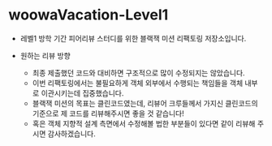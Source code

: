 # woowaVacation-Level1

- 레벨1 방학 기간 피어리뷰 스터디를 위한 블랙잭 미션 리팩토링 저장소입니다.

- 원하는 리뷰 방향
  - 최종 제출했던 코드와 대비하면 구조적으로 많이 수정되지는 않았습니다.
  - 이번 리팩토링에서는 불필요하게 객체 외부에서 수행되는 책임들을 객체 내부로 이관시키는데 집중했습니다.
  - 블랙잭 미션의 목표는 클린코드였는데, 리뷰어 크루들께서 가지신 클린코드의 기준으로 제 코드를 리뷰해주시면 좋을 것 같습니다!
  - 혹은 객체 지향적 설계 측면에서 수정해볼 법한 부분들이 있다면 같이 리뷰해 주시면 감사하겠습니다.

